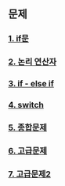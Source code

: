 ## 문제 

### [1. if문](test01/README.md)   
   
### [2. 논리 연산자](test02/README.md)    

### [3. if - else if](test03/README.md)    

### [4. switch](test04/README.md)    

### [5. 종합문제](test05/README.md)    

### [6. 고급문제](test06/README.md)    

### [7. 고급문제2](test07/README.md)    
